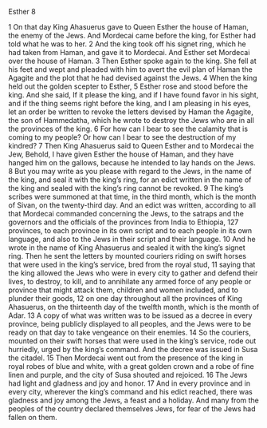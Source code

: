 Esther 8

1	On that day King Ahasuerus gave to Queen Esther the house of Haman, the enemy of the Jews. And Mordecai came before the king, for Esther had told what he was to her.
2	And the king took off his signet ring, which he had taken from Haman, and gave it to Mordecai. And Esther set Mordecai over the house of Haman.
3	Then Esther spoke again to the king. She fell at his feet and wept and pleaded with him to avert the evil plan of Haman the Agagite and the plot that he had devised against the Jews.
4	When the king held out the golden scepter to Esther,
5	Esther rose and stood before the king. And she said, If it please the king, and if I have found favor in his sight, and if the thing seems right before the king, and I am pleasing in his eyes, let an order be written to revoke the letters devised by Haman the Agagite, the son of Hammedatha, which he wrote to destroy the Jews who are in all the provinces of the king.
6	For how can I bear to see the calamity that is coming to my people? Or how can I bear to see the destruction of my kindred?
7	Then King Ahasuerus said to Queen Esther and to Mordecai the Jew, Behold, I have given Esther the house of Haman, and they have hanged him on the gallows, because he intended to lay hands on the Jews.
8	But you may write as you please with regard to the Jews, in the name of the king, and seal it with the king’s ring, for an edict written in the name of the king and sealed with the king’s ring cannot be revoked.
9	The king’s scribes were summoned at that time, in the third month, which is the month of Sivan, on the twenty-third day. And an edict was written, according to all that Mordecai commanded concerning the Jews, to the satraps and the governors and the officials of the provinces from India to Ethiopia, 127 provinces, to each province in its own script and to each people in its own language, and also to the Jews in their script and their language.
10	And he wrote in the name of King Ahasuerus and sealed it with the king’s signet ring. Then he sent the letters by mounted couriers riding on swift horses that were used in the king’s service, bred from the royal stud,
11	saying that the king allowed the Jews who were in every city to gather and defend their lives, to destroy, to kill, and to annihilate any armed force of any people or province that might attack them, children and women included, and to plunder their goods,
12	on one day throughout all the provinces of King Ahasuerus, on the thirteenth day of the twelfth month, which is the month of Adar.
13	A copy of what was written was to be issued as a decree in every province, being publicly displayed to all peoples, and the Jews were to be ready on that day to take vengeance on their enemies.
14	So the couriers, mounted on their swift horses that were used in the king’s service, rode out hurriedly, urged by the king’s command. And the decree was issued in Susa the citadel.
15	Then Mordecai went out from the presence of the king in royal robes of blue and white, with a great golden crown and a robe of fine linen and purple, and the city of Susa shouted and rejoiced.
16	The Jews had light and gladness and joy and honor.
17	And in every province and in every city, wherever the king’s command and his edict reached, there was gladness and joy among the Jews, a feast and a holiday. And many from the peoples of the country declared themselves Jews, for fear of the Jews had fallen on them.

